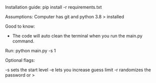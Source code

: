 
Installation guide:
pip install -r requirements.txt

Assumptions:
Computer has git and python 3.8 > installed

Good to know:
- The code will auto clean the terminal when you run the main.py command. 

Run:
python main.py -s 1 

Optional flags:

-s sets the start level
-e lets you increase guess limit
-r randomizes the password or > 
